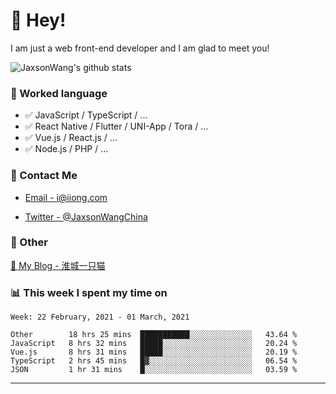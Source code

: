 # 👋 Hey!

I am just a web front-end developer and I am glad to meet you!

![JaxsonWang's github stats](https://github-readme-stats.vercel.app/api?username=JaxsonWang&&show_icons=true&&title_color=1abc9c&&icon_color=1abc9c)


### 📝 Worked language

- ✅ JavaScript / TypeScript / ...
- ✅ React Native / Flutter / UNI-App / Tora / ...
- ✅ Vue.js / React.js / ...
- ✅ Node.js / PHP / ...

### 📮 Contact Me

- [Email - i@iiong.com](mailto:i@iiong.com)

- [Twitter - @JaxsonWangChina](https://twitter.com/JaxsonWangChina)

### 🤪 Other

[📌 My Blog - 淮城一只猫](https://iiong.com)

### 📊 This week I spent my time on

<!--START_SECTION:waka-->
```text
Week: 22 February, 2021 - 01 March, 2021

Other        18 hrs 25 mins  ███████████░░░░░░░░░░░░░░   43.64 % 
JavaScript   8 hrs 32 mins   █████░░░░░░░░░░░░░░░░░░░░   20.24 % 
Vue.js       8 hrs 31 mins   █████░░░░░░░░░░░░░░░░░░░░   20.19 % 
TypeScript   2 hrs 45 mins   █▓░░░░░░░░░░░░░░░░░░░░░░░   06.54 % 
JSON         1 hr 31 mins    █░░░░░░░░░░░░░░░░░░░░░░░░   03.59 % 
```
<!--END_SECTION:waka-->

---
